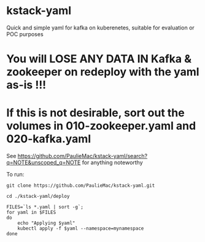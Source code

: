 # kstack-yaml
Quick and simple yaml for kafka on kuberenetes, suitable for evaluation or POC purposes

#  You will LOSE ANY DATA IN Kafka & zookeeper on redeploy with the yaml as-is !!! 
# If this is not desirable, sort out the volumes in 010-zookeeper.yaml and 020-kafka.yaml


See https://github.com/PaulieMac/kstack-yaml/search?q=NOTE&unscoped_q=NOTE for anything noteworthy


To run:
```
git clone https://github.com/PaulieMac/kstack-yaml.git

cd ./kstack-yaml/deploy

FILES=`ls *.yaml | sort -g`;
for yaml in $FILES
do
  	echo "Applying $yaml"
	kubectl apply -f $yaml --namespace=mynamespace
done
```
